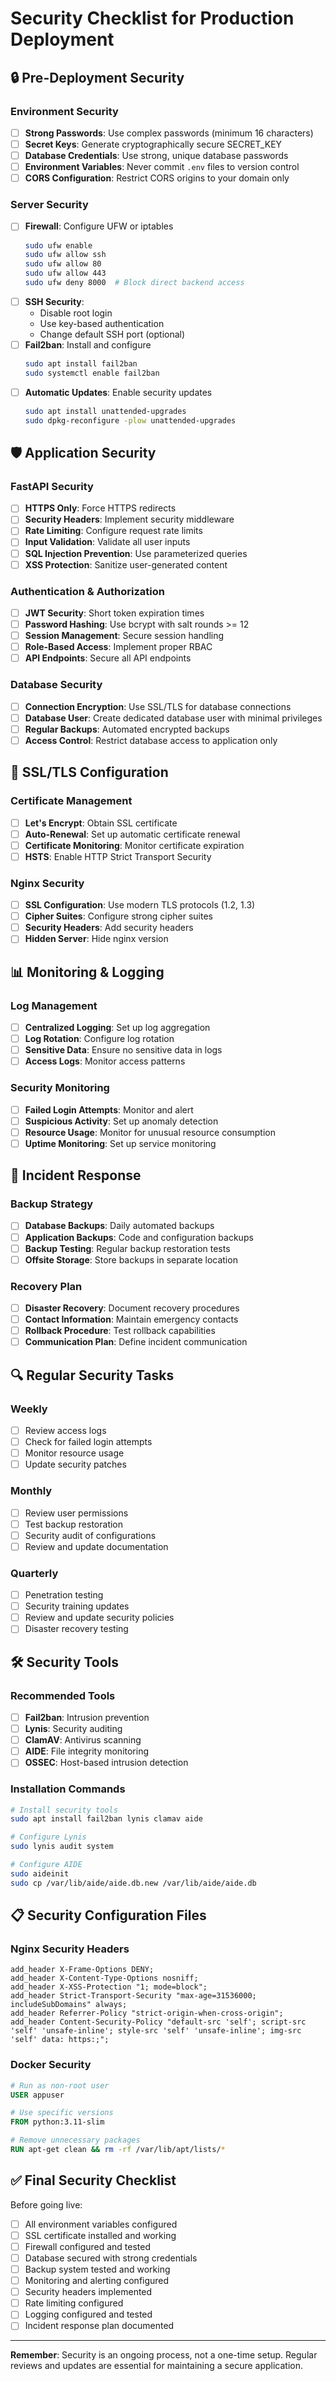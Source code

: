 # Security Checklist for Production Deployment

## 🔒 Pre-Deployment Security

### Environment Security
- [ ] **Strong Passwords**: Use complex passwords (minimum 16 characters)
- [ ] **Secret Keys**: Generate cryptographically secure SECRET_KEY
- [ ] **Database Credentials**: Use strong, unique database passwords
- [ ] **Environment Variables**: Never commit `.env` files to version control
- [ ] **CORS Configuration**: Restrict CORS origins to your domain only

### Server Security
- [ ] **Firewall**: Configure UFW or iptables
  ```bash
  sudo ufw enable
  sudo ufw allow ssh
  sudo ufw allow 80
  sudo ufw allow 443
  sudo ufw deny 8000  # Block direct backend access
  ```
- [ ] **SSH Security**: 
  - Disable root login
  - Use key-based authentication
  - Change default SSH port (optional)
- [ ] **Fail2ban**: Install and configure
  ```bash
  sudo apt install fail2ban
  sudo systemctl enable fail2ban
  ```
- [ ] **Automatic Updates**: Enable security updates
  ```bash
  sudo apt install unattended-upgrades
  sudo dpkg-reconfigure -plow unattended-upgrades
  ```

## 🛡️ Application Security

### FastAPI Security
- [ ] **HTTPS Only**: Force HTTPS redirects
- [ ] **Security Headers**: Implement security middleware
- [ ] **Rate Limiting**: Configure request rate limits
- [ ] **Input Validation**: Validate all user inputs
- [ ] **SQL Injection Prevention**: Use parameterized queries
- [ ] **XSS Protection**: Sanitize user-generated content

### Authentication & Authorization
- [ ] **JWT Security**: Short token expiration times
- [ ] **Password Hashing**: Use bcrypt with salt rounds >= 12
- [ ] **Session Management**: Secure session handling
- [ ] **Role-Based Access**: Implement proper RBAC
- [ ] **API Endpoints**: Secure all API endpoints

### Database Security
- [ ] **Connection Encryption**: Use SSL/TLS for database connections
- [ ] **Database User**: Create dedicated database user with minimal privileges
- [ ] **Regular Backups**: Automated encrypted backups
- [ ] **Access Control**: Restrict database access to application only

## 🔐 SSL/TLS Configuration

### Certificate Management
- [ ] **Let's Encrypt**: Obtain SSL certificate
- [ ] **Auto-Renewal**: Set up automatic certificate renewal
- [ ] **Certificate Monitoring**: Monitor certificate expiration
- [ ] **HSTS**: Enable HTTP Strict Transport Security

### Nginx Security
- [ ] **SSL Configuration**: Use modern TLS protocols (1.2, 1.3)
- [ ] **Cipher Suites**: Configure strong cipher suites
- [ ] **Security Headers**: Add security headers
- [ ] **Hidden Server**: Hide nginx version

## 📊 Monitoring & Logging

### Log Management
- [ ] **Centralized Logging**: Set up log aggregation
- [ ] **Log Rotation**: Configure log rotation
- [ ] **Sensitive Data**: Ensure no sensitive data in logs
- [ ] **Access Logs**: Monitor access patterns

### Security Monitoring
- [ ] **Failed Login Attempts**: Monitor and alert
- [ ] **Suspicious Activity**: Set up anomaly detection
- [ ] **Resource Usage**: Monitor for unusual resource consumption
- [ ] **Uptime Monitoring**: Set up service monitoring

## 🚨 Incident Response

### Backup Strategy
- [ ] **Database Backups**: Daily automated backups
- [ ] **Application Backups**: Code and configuration backups
- [ ] **Backup Testing**: Regular backup restoration tests
- [ ] **Offsite Storage**: Store backups in separate location

### Recovery Plan
- [ ] **Disaster Recovery**: Document recovery procedures
- [ ] **Contact Information**: Maintain emergency contacts
- [ ] **Rollback Procedure**: Test rollback capabilities
- [ ] **Communication Plan**: Define incident communication

## 🔍 Regular Security Tasks

### Weekly
- [ ] Review access logs
- [ ] Check for failed login attempts
- [ ] Monitor resource usage
- [ ] Update security patches

### Monthly
- [ ] Review user permissions
- [ ] Test backup restoration
- [ ] Security audit of configurations
- [ ] Review and update documentation

### Quarterly
- [ ] Penetration testing
- [ ] Security training updates
- [ ] Review and update security policies
- [ ] Disaster recovery testing

## 🛠️ Security Tools

### Recommended Tools
- [ ] **Fail2ban**: Intrusion prevention
- [ ] **Lynis**: Security auditing
- [ ] **ClamAV**: Antivirus scanning
- [ ] **AIDE**: File integrity monitoring
- [ ] **OSSEC**: Host-based intrusion detection

### Installation Commands
```bash
# Install security tools
sudo apt install fail2ban lynis clamav aide

# Configure Lynis
sudo lynis audit system

# Configure AIDE
sudo aideinit
sudo cp /var/lib/aide/aide.db.new /var/lib/aide/aide.db
```

## 📋 Security Configuration Files

### Nginx Security Headers
```nginx
add_header X-Frame-Options DENY;
add_header X-Content-Type-Options nosniff;
add_header X-XSS-Protection "1; mode=block";
add_header Strict-Transport-Security "max-age=31536000; includeSubDomains" always;
add_header Referrer-Policy "strict-origin-when-cross-origin";
add_header Content-Security-Policy "default-src 'self'; script-src 'self' 'unsafe-inline'; style-src 'self' 'unsafe-inline'; img-src 'self' data: https:;";
```

### Docker Security
```dockerfile
# Run as non-root user
USER appuser

# Use specific versions
FROM python:3.11-slim

# Remove unnecessary packages
RUN apt-get clean && rm -rf /var/lib/apt/lists/*
```

## ✅ Final Security Checklist

Before going live:
- [ ] All environment variables configured
- [ ] SSL certificate installed and working
- [ ] Firewall configured and tested
- [ ] Database secured with strong credentials
- [ ] Backup system tested and working
- [ ] Monitoring and alerting configured
- [ ] Security headers implemented
- [ ] Rate limiting configured
- [ ] Logging configured and tested
- [ ] Incident response plan documented

---

**Remember**: Security is an ongoing process, not a one-time setup. Regular reviews and updates are essential for maintaining a secure application.
